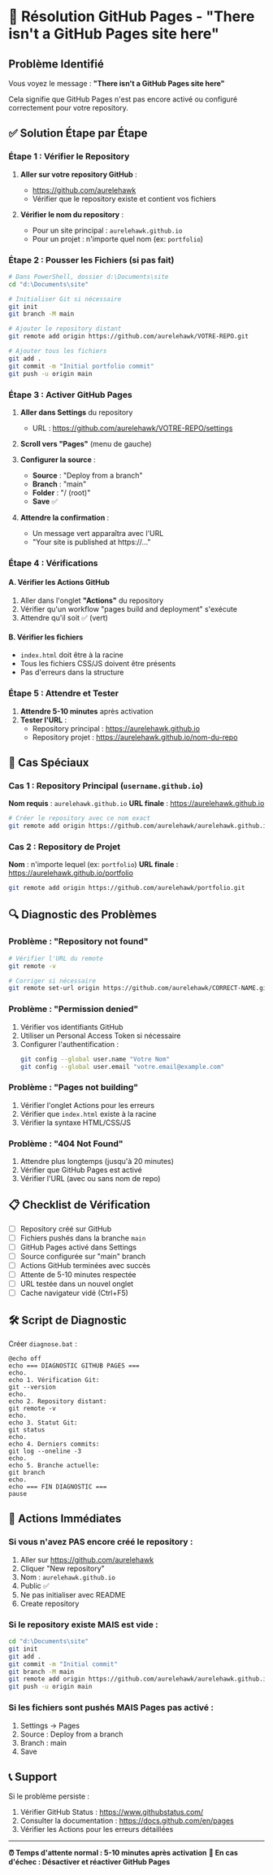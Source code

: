 # 🔧 Résolution GitHub Pages - "There isn't a GitHub Pages site here"

## Problème Identifié

Vous voyez le message : **"There isn't a GitHub Pages site here"**

Cela signifie que GitHub Pages n'est pas encore activé ou configuré correctement pour votre repository.

## ✅ Solution Étape par Étape

### Étape 1 : Vérifier le Repository

1. **Aller sur votre repository GitHub** :
   - https://github.com/aurelehawk
   - Vérifier que le repository existe et contient vos fichiers

2. **Vérifier le nom du repository** :
   - Pour un site principal : `aurelehawk.github.io`
   - Pour un projet : n'importe quel nom (ex: `portfolio`)

### Étape 2 : Pousser les Fichiers (si pas fait)

```bash
# Dans PowerShell, dossier d:\Documents\site
cd "d:\Documents\site"

# Initialiser Git si nécessaire
git init
git branch -M main

# Ajouter le repository distant
git remote add origin https://github.com/aurelehawk/VOTRE-REPO.git

# Ajouter tous les fichiers
git add .
git commit -m "Initial portfolio commit"
git push -u origin main
```

### Étape 3 : Activer GitHub Pages

1. **Aller dans Settings** du repository
   - URL : https://github.com/aurelehawk/VOTRE-REPO/settings

2. **Scroll vers "Pages"** (menu de gauche)

3. **Configurer la source** :
   - **Source** : "Deploy from a branch"
   - **Branch** : "main"
   - **Folder** : "/ (root)"
   - **Save** ✅

4. **Attendre la confirmation** :
   - Un message vert apparaîtra avec l'URL
   - "Your site is published at https://..."

### Étape 4 : Vérifications

#### A. Vérifier les Actions GitHub
1. Aller dans l'onglet **"Actions"** du repository
2. Vérifier qu'un workflow "pages build and deployment" s'exécute
3. Attendre qu'il soit ✅ (vert)

#### B. Vérifier les fichiers
- `index.html` doit être à la racine
- Tous les fichiers CSS/JS doivent être présents
- Pas d'erreurs dans la structure

### Étape 5 : Attendre et Tester

1. **Attendre 5-10 minutes** après activation
2. **Tester l'URL** :
   - Repository principal : https://aurelehawk.github.io
   - Repository projet : https://aurelehawk.github.io/nom-du-repo

## 🚨 Cas Spéciaux

### Cas 1 : Repository Principal (`username.github.io`)

**Nom requis** : `aurelehawk.github.io`
**URL finale** : https://aurelehawk.github.io

```bash
# Créer le repository avec ce nom exact
git remote add origin https://github.com/aurelehawk/aurelehawk.github.io.git
```

### Cas 2 : Repository de Projet

**Nom** : n'importe lequel (ex: `portfolio`)
**URL finale** : https://aurelehawk.github.io/portfolio

```bash
git remote add origin https://github.com/aurelehawk/portfolio.git
```

## 🔍 Diagnostic des Problèmes

### Problème : "Repository not found"
```bash
# Vérifier l'URL du remote
git remote -v

# Corriger si nécessaire
git remote set-url origin https://github.com/aurelehawk/CORRECT-NAME.git
```

### Problème : "Permission denied"
1. Vérifier vos identifiants GitHub
2. Utiliser un Personal Access Token si nécessaire
3. Configurer l'authentification :
   ```bash
   git config --global user.name "Votre Nom"
   git config --global user.email "votre.email@example.com"
   ```

### Problème : "Pages not building"
1. Vérifier l'onglet Actions pour les erreurs
2. Vérifier que `index.html` existe à la racine
3. Vérifier la syntaxe HTML/CSS/JS

### Problème : "404 Not Found"
1. Attendre plus longtemps (jusqu'à 20 minutes)
2. Vérifier que GitHub Pages est activé
3. Vérifier l'URL (avec ou sans nom de repo)

## 📋 Checklist de Vérification

- [ ] Repository créé sur GitHub
- [ ] Fichiers pushés dans la branche `main`
- [ ] GitHub Pages activé dans Settings
- [ ] Source configurée sur "main" branch
- [ ] Actions GitHub terminées avec succès
- [ ] Attente de 5-10 minutes respectée
- [ ] URL testée dans un nouvel onglet
- [ ] Cache navigateur vidé (Ctrl+F5)

## 🛠️ Script de Diagnostic

Créer `diagnose.bat` :

```batch
@echo off
echo === DIAGNOSTIC GITHUB PAGES ===
echo.
echo 1. Vérification Git:
git --version
echo.
echo 2. Repository distant:
git remote -v
echo.
echo 3. Statut Git:
git status
echo.
echo 4. Derniers commits:
git log --oneline -3
echo.
echo 5. Branche actuelle:
git branch
echo.
echo === FIN DIAGNOSTIC ===
pause
```

## 🎯 Actions Immédiates

### Si vous n'avez PAS encore créé le repository :
1. Aller sur https://github.com/aurelehawk
2. Cliquer "New repository"
3. Nom : `aurelehawk.github.io`
4. Public ✅
5. Ne pas initialiser avec README
6. Create repository

### Si le repository existe MAIS est vide :
```bash
cd "d:\Documents\site"
git init
git add .
git commit -m "Initial commit"
git branch -M main
git remote add origin https://github.com/aurelehawk/aurelehawk.github.io.git
git push -u origin main
```

### Si les fichiers sont pushés MAIS Pages pas activé :
1. Settings → Pages
2. Source : Deploy from a branch
3. Branch : main
4. Save

## 📞 Support

Si le problème persiste :
1. Vérifier GitHub Status : https://www.githubstatus.com/
2. Consulter la documentation : https://docs.github.com/en/pages
3. Vérifier les Actions pour les erreurs détaillées

---

**⏰ Temps d'attente normal : 5-10 minutes après activation**
**🔄 En cas d'échec : Désactiver et réactiver GitHub Pages**